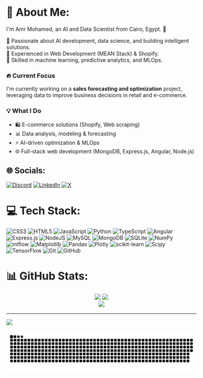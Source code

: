 # 💫 About Me:
I'm Amr Mohamed, an AI and Data Scientist from Cairo, Egypt. 🚀  

🔹 Passionate about AI development, data science, and building intelligent solutions.  
🔹 Experienced in Web Development (MEAN Stack) & Shopify.  
🔹 Skilled in machine learning, predictive analytics, and MLOps.  

### 🔥 Current Focus  
I'm currently working on a **sales forecasting and optimization** project, leveraging data to improve business decisions in retail and e-commerce.  

### 💡 What I Do  
- 🛍️ E-commerce solutions (Shopify, Web scraping)  
- 📊 Data analysis, modeling & forecasting  
- ⚡ AI-driven optimization & MLOps  
- 🌐 Full-stack web development (MongoDB, Express.js, Angular, Node.js) <br>


## 🌐 Socials:
[![Discord](https://img.shields.io/badge/Discord-%237289DA.svg?logo=discord&logoColor=white)](https://discord.gg/c8xV33tYuw) [![LinkedIn](https://img.shields.io/badge/LinkedIn-%230077B5.svg?logo=linkedin&logoColor=white)](https://linkedin.com/in/amrrmuhamed/) [![X](https://img.shields.io/badge/X-black.svg?logo=X&logoColor=white)](https://x.com/amrmuhamedd_) 

# 💻 Tech Stack:
![CSS3](https://img.shields.io/badge/css3-%231572B6.svg?style=for-the-badge&logo=css3&logoColor=white) ![HTML5](https://img.shields.io/badge/html5-%23E34F26.svg?style=for-the-badge&logo=html5&logoColor=white) ![JavaScript](https://img.shields.io/badge/javascript-%23323330.svg?style=for-the-badge&logo=javascript&logoColor=%23F7DF1E) ![Python](https://img.shields.io/badge/python-3670A0?style=for-the-badge&logo=python&logoColor=ffdd54) ![TypeScript](https://img.shields.io/badge/typescript-%23007ACC.svg?style=for-the-badge&logo=typescript&logoColor=white) ![Angular](https://img.shields.io/badge/angular-%23DD0031.svg?style=for-the-badge&logo=angular&logoColor=white) ![Express.js](https://img.shields.io/badge/express.js-%23404d59.svg?style=for-the-badge&logo=express&logoColor=%2361DAFB) ![NodeJS](https://img.shields.io/badge/node.js-6DA55F?style=for-the-badge&logo=node.js&logoColor=white) ![MySQL](https://img.shields.io/badge/mysql-4479A1.svg?style=for-the-badge&logo=mysql&logoColor=white) ![MongoDB](https://img.shields.io/badge/MongoDB-%234ea94b.svg?style=for-the-badge&logo=mongodb&logoColor=white) ![SQLite](https://img.shields.io/badge/sqlite-%2307405e.svg?style=for-the-badge&logo=sqlite&logoColor=white) ![NumPy](https://img.shields.io/badge/numpy-%23013243.svg?style=for-the-badge&logo=numpy&logoColor=white) ![mlflow](https://img.shields.io/badge/mlflow-%23d9ead3.svg?style=for-the-badge&logo=numpy&logoColor=blue) ![Matplotlib](https://img.shields.io/badge/Matplotlib-%23ffffff.svg?style=for-the-badge&logo=Matplotlib&logoColor=black) ![Pandas](https://img.shields.io/badge/pandas-%23150458.svg?style=for-the-badge&logo=pandas&logoColor=white) ![Plotly](https://img.shields.io/badge/Plotly-%233F4F75.svg?style=for-the-badge&logo=plotly&logoColor=white) ![scikit-learn](https://img.shields.io/badge/scikit--learn-%23F7931E.svg?style=for-the-badge&logo=scikit-learn&logoColor=white) ![Scipy](https://img.shields.io/badge/SciPy-%230C55A5.svg?style=for-the-badge&logo=scipy&logoColor=%white) ![TensorFlow](https://img.shields.io/badge/TensorFlow-%23FF6F00.svg?style=for-the-badge&logo=TensorFlow&logoColor=white) ![Git](https://img.shields.io/badge/git-%23F05033.svg?style=for-the-badge&logo=git&logoColor=white) ![GitHub](https://img.shields.io/badge/github-%23121011.svg?style=for-the-badge&logo=github&logoColor=white)
# 📊 GitHub Stats:

<div align="center">
  <div>
        <img src="https://github-readme-stats.vercel.app/api?username=vmrmuhvmedd&theme=radical&hide_border=false&include_all_commits=true&count_private=false"/> 
        <img src="https://github-readme-streak-stats.herokuapp.com/?user=vmrmuhvmedd&theme=radical&hide_border=false"/>
  </div>
  <div>
        <img src="https://github-readme-stats.vercel.app/api/top-langs/?username=vmrmuhvmedd&theme=radical&hide_border=false&include_all_commits=true&count_private=false&layout=compact"/>
  </div>
</div>




---
[![](https://visitcount.itsvg.in/api?id=vmrmuhvmedd&icon=0&color=0)](https://visitcount.itsvg.in)

<!-- Proudly created with GPRM ( https://gprm.itsvg.in ) -->















<div align="center">
  
![snake gif](https://github.com/vmrmuhvmedd/vmrmuhvmedd/blob/output/github-snake-dark.svg)

</div>
